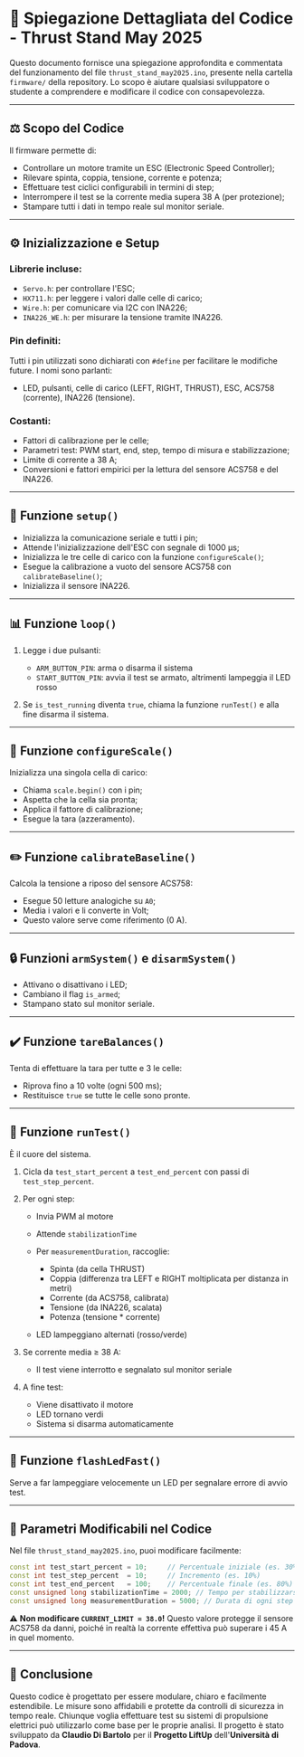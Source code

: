 # 📝 Spiegazione Dettagliata del Codice - Thrust Stand May 2025

Questo documento fornisce una spiegazione approfondita e commentata del funzionamento del file `thrust_stand_may2025.ino`, presente nella cartella `firmware/` della repository. Lo scopo è aiutare qualsiasi sviluppatore o studente a comprendere e modificare il codice con consapevolezza.

---

## ⚖️ Scopo del Codice

Il firmware permette di:

* Controllare un motore tramite un ESC (Electronic Speed Controller);
* Rilevare spinta, coppia, tensione, corrente e potenza;
* Effettuare test ciclici configurabili in termini di step;
* Interrompere il test se la corrente media supera 38 A (per protezione);
* Stampare tutti i dati in tempo reale sul monitor seriale.

---

## ⚙️ Inizializzazione e Setup

### Librerie incluse:

* `Servo.h`: per controllare l'ESC;
* `HX711.h`: per leggere i valori dalle celle di carico;
* `Wire.h`: per comunicare via I2C con INA226;
* `INA226_WE.h`: per misurare la tensione tramite INA226.

### Pin definiti:

Tutti i pin utilizzati sono dichiarati con `#define` per facilitare le modifiche future. I nomi sono parlanti:

* LED, pulsanti, celle di carico (LEFT, RIGHT, THRUST), ESC, ACS758 (corrente), INA226 (tensione).

### Costanti:

* Fattori di calibrazione per le celle;
* Parametri test: PWM start, end, step, tempo di misura e stabilizzazione;
* Limite di corrente a 38 A;
* Conversioni e fattori empirici per la lettura del sensore ACS758 e del INA226.

---

## 📄 Funzione `setup()`

* Inizializza la comunicazione seriale e tutti i pin;
* Attende l'inizializzazione dell'ESC con segnale di 1000 µs;
* Inizializza le tre celle di carico con la funzione `configureScale()`;
* Esegue la calibrazione a vuoto del sensore ACS758 con `calibrateBaseline()`;
* Inizializza il sensore INA226.

---

## 📊 Funzione `loop()`

1. Legge i due pulsanti:

   * `ARM_BUTTON_PIN`: arma o disarma il sistema
   * `START_BUTTON_PIN`: avvia il test se armato, altrimenti lampeggia il LED rosso

2. Se `is_test_running` diventa `true`, chiama la funzione `runTest()` e alla fine disarma il sistema.

---

## 🔄 Funzione `configureScale()`

Inizializza una singola cella di carico:

* Chiama `scale.begin()` con i pin;
* Aspetta che la cella sia pronta;
* Applica il fattore di calibrazione;
* Esegue la tara (azzeramento).

---

## ✏️ Funzione `calibrateBaseline()`

Calcola la tensione a riposo del sensore ACS758:

* Esegue 50 letture analogiche su `A0`;
* Media i valori e li converte in Volt;
* Questo valore serve come riferimento (0 A).

---

## 🔒 Funzioni `armSystem()` e `disarmSystem()`

* Attivano o disattivano i LED;
* Cambiano il flag `is_armed`;
* Stampano stato sul monitor seriale.

---

## ✔️ Funzione `tareBalances()`

Tenta di effettuare la tara per tutte e 3 le celle:

* Riprova fino a 10 volte (ogni 500 ms);
* Restituisce `true` se tutte le celle sono pronte.

---

## 🚀 Funzione `runTest()`

È il cuore del sistema.

1. Cicla da `test_start_percent` a `test_end_percent` con passi di `test_step_percent`.

2. Per ogni step:

   * Invia PWM al motore
   * Attende `stabilizationTime`
   * Per `measurementDuration`, raccoglie:

     * Spinta (da cella THRUST)
     * Coppia (differenza tra LEFT e RIGHT moltiplicata per distanza in metri)
     * Corrente (da ACS758, calibrata)
     * Tensione (da INA226, scalata)
     * Potenza (tensione \* corrente)
   * LED lampeggiano alternati (rosso/verde)

3. Se corrente media ≥ 38 A:

   * Il test viene interrotto e segnalato sul monitor seriale

4. A fine test:

   * Viene disattivato il motore
   * LED tornano verdi
   * Sistema si disarma automaticamente

---

## 🔦 Funzione `flashLedFast()`

Serve a far lampeggiare velocemente un LED per segnalare errore di avvio test.

---

## 🔧 Parametri Modificabili nel Codice

Nel file `thrust_stand_may2025.ino`, puoi modificare facilmente:

```cpp
const int test_start_percent = 10;     // Percentuale iniziale (es. 30%)
const int test_step_percent  = 10;     // Incremento (es. 10%)
const int test_end_percent   = 100;    // Percentuale finale (es. 80%)
const unsigned long stabilizationTime = 2000; // Tempo per stabilizzarsi tra uno step e l'altro
const unsigned long measurementDuration = 5000; // Durata di ogni step
```

⚠️ **Non modificare `CURRENT_LIMIT = 38.0`!** Questo valore protegge il sensore ACS758 da danni, poiché in realtà la corrente effettiva può superare i 45 A in quel momento.

---

## 📄 Conclusione

Questo codice è progettato per essere modulare, chiaro e facilmente estendibile. Le misure sono affidabili e protette da controlli di sicurezza in tempo reale. Chiunque voglia effettuare test su sistemi di propulsione elettrici può utilizzarlo come base per le proprie analisi. Il progetto è stato sviluppato da **Claudio Di Bartolo** per il **Progetto LiftUp** dell'**Università di Padova**.
